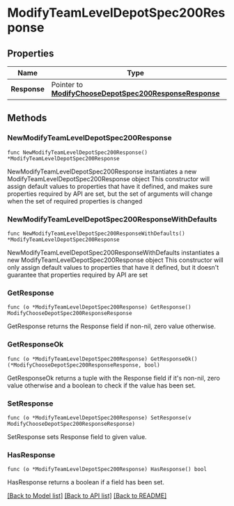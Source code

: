 # ModifyTeamLevelDepotSpec200Response

## Properties

Name | Type | Description | Notes
------------ | ------------- | ------------- | -------------
**Response** | Pointer to [**ModifyChooseDepotSpec200ResponseResponse**](ModifyChooseDepotSpec200ResponseResponse.md) |  | [optional] 

## Methods

### NewModifyTeamLevelDepotSpec200Response

`func NewModifyTeamLevelDepotSpec200Response() *ModifyTeamLevelDepotSpec200Response`

NewModifyTeamLevelDepotSpec200Response instantiates a new ModifyTeamLevelDepotSpec200Response object
This constructor will assign default values to properties that have it defined,
and makes sure properties required by API are set, but the set of arguments
will change when the set of required properties is changed

### NewModifyTeamLevelDepotSpec200ResponseWithDefaults

`func NewModifyTeamLevelDepotSpec200ResponseWithDefaults() *ModifyTeamLevelDepotSpec200Response`

NewModifyTeamLevelDepotSpec200ResponseWithDefaults instantiates a new ModifyTeamLevelDepotSpec200Response object
This constructor will only assign default values to properties that have it defined,
but it doesn't guarantee that properties required by API are set

### GetResponse

`func (o *ModifyTeamLevelDepotSpec200Response) GetResponse() ModifyChooseDepotSpec200ResponseResponse`

GetResponse returns the Response field if non-nil, zero value otherwise.

### GetResponseOk

`func (o *ModifyTeamLevelDepotSpec200Response) GetResponseOk() (*ModifyChooseDepotSpec200ResponseResponse, bool)`

GetResponseOk returns a tuple with the Response field if it's non-nil, zero value otherwise
and a boolean to check if the value has been set.

### SetResponse

`func (o *ModifyTeamLevelDepotSpec200Response) SetResponse(v ModifyChooseDepotSpec200ResponseResponse)`

SetResponse sets Response field to given value.

### HasResponse

`func (o *ModifyTeamLevelDepotSpec200Response) HasResponse() bool`

HasResponse returns a boolean if a field has been set.


[[Back to Model list]](../README.md#documentation-for-models) [[Back to API list]](../README.md#documentation-for-api-endpoints) [[Back to README]](../README.md)


